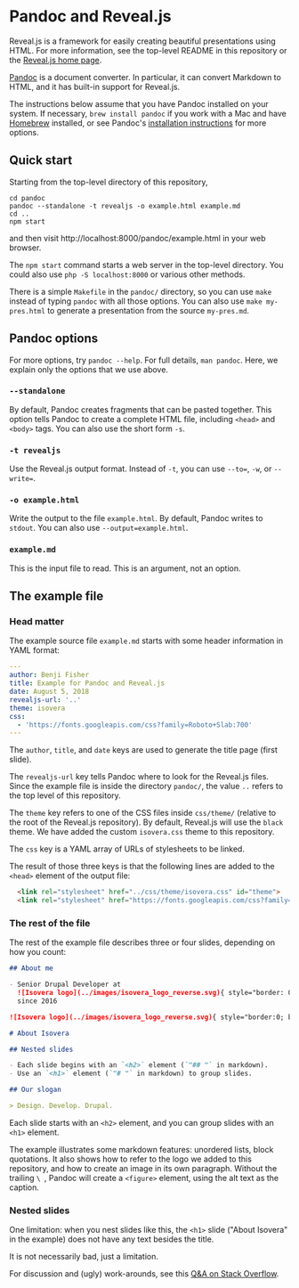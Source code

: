# Pandoc and Reveal.js

Reveal.js is a framework for easily creating beautiful presentations using HTML.
For more information, see the top-level README in this repository or the
[Reveal.js home page](https://revealjs.com/#/).

[Pandoc](https://pandoc.org/) is a document converter.
In particular, it can convert Markdown to HTML, and it has built-in support
for Reveal.js.

The instructions below assume that you have Pandoc installed on your system.
If necessary, `brew install pandoc` if you work with a Mac and have
[Homebrew](https://brew.sh/) installed, or see Pandoc's
[installation instructions](https://pandoc.org/installing.html)
for more options.

## Quick start

Starting from the top-level directory of this repository,

```
cd pandoc
pandoc --standalone -t revealjs -o example.html example.md
cd ..
npm start
```

and then visit http://localhost:8000/pandoc/example.html in your web
browser.

The `npm start` command starts a web server in the top-level directory.
You could also use `php -S localhost:8000` or various other methods.

There is a simple `Makefile` in the `pandoc/` directory, so you can use `make`
instead of typing `pandoc` with all those options.
You can also use `make my-pres.html` to generate a presentation from the
source `my-pres.md`.

## Pandoc options

For more options, try `pandoc --help`.
For full details, `man pandoc`.
Here, we explain only the options that we use above.

### `--standalone`

By default, Pandoc creates fragments that can be pasted together.
This option tells Pandoc to create a complete HTML file, including `<head>`
and `<body>` tags. You can also use the short form `-s`.

### `-t revealjs`

Use the Reveal.js output format. Instead of `-t`, you can use `--to=`, `-w`,
or `--write=`.

### `-o example.html`

Write the output to the file `example.html`. By default, Pandoc writes to
`stdout`.
You can also use `--output=example.html`.

### `example.md`

This is the input file to read.
This is an argument, not an option.

## The example file

### Head matter

The example source file `example.md` starts with some header information in
YAML format:

```yaml
---
author: Benji Fisher
title: Example for Pandoc and Reveal.js
date: August 5, 2018
revealjs-url: '..'
theme: isovera
css:
  - 'https://fonts.googleapis.com/css?family=Roboto+Slab:700'
---
```

The `author`, `title`, and `date` keys are used to generate the title page
(first slide).

The `revealjs-url` key tells Pandoc where to look for the Reveal.js files.
Since the example file is inside the directory `pandoc/`, the value `..`
refers to the top level of this repository.

The `theme` key refers to one of the CSS files inside `css/theme/` (relative
to the root of the Reveal.js repository).
By default, Reveal.js will use the `black` theme.
We have added the custom `isovera.css` theme to this repository.

The `css` key is a YAML array of URLs of stylesheets to be linked.

The result of those three keys is that the following lines are added to the
`<head>` element of the output file:

```html
  <link rel="stylesheet" href="../css/theme/isovera.css" id="theme">
  <link rel="stylesheet" href="https://fonts.googleapis.com/css?family=Roboto+Slab:700"/>
```

### The rest of the file

The rest of the example file describes three or four slides, depending on how
you count:

```markdown
## About me

- Senior Drupal Developer at
  ![Isovera logo](../images/isovera_logo_reverse.svg){ style="border: 0; background: none; height: 50px; vertical-align: middle" }
  since 2016

![Isovera logo](../images/isovera_logo_reverse.svg){ style="border:0; background:none; height:50px;" }\ 

# About Isovera

## Nested slides

- Each slide begins with an `<h2>` element (`"## "` in markdown).
- Use an `<h1>` element (`"# "` in markdown) to group slides.

## Our slogan

> Design. Develop. Drupal.
```

Each slide starts with an `<h2>` element, and you can group slides with an
`<h1>` element.

The example illustrates some markdown features: unordered lists, block
quotations.
It also shows how to refer to the logo we added to this repository,
and how to create an image in its own paragraph.
Without the trailing `\ `, Pandoc will create a `<figure>` element, using the
alt text as the caption.

### Nested slides

One limitation: when you nest slides like this, the `<h1>` slide ("About
Isovera" in the example) does not have any text besides the title.

It is not necessarily bad, just a limitation.

For discussion and (ugly) work-arounds, see this
[Q&A on Stack Overflow](https://stackoverflow.com/questions/30988306/level-1-and-level-2-slides-in-reveal-js-using-pandoc).

